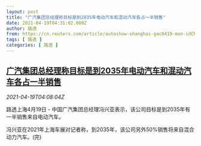 ```yaml
---
layout: post
title: "广汽集团总经理称目标是到2035年电动汽车和混动汽车各占一半销售"
date: 2021-04-19T04:31:02.000Z
author: 路透
from: https://cn.reuters.com/article/autoshow-shanghai-gac0419-mon-idCNKBS2C60AT
tags: [ 路透 ]
categories: [ 路透 ]
---
```

<!--1618806662000-->
[广汽集团总经理称目标是到2035年电动汽车和混动汽车各占一半销售](https://cn.reuters.com/article/autoshow-shanghai-gac0419-mon-idCNKBS2C60AT)
------

<div>
<div><i>2021-04-19T04:08:04Z</i></div><p>路透上海4月19日 - 中国广汽集团总经理冯兴亚表示，该公司目标是到2035年有一半销售来自电动汽车。</p><p>冯兴亚在2021年上海车展对记者称，到2035年，该公司另外50%销售将来自混合动力汽车。(完)</p>
</div>
